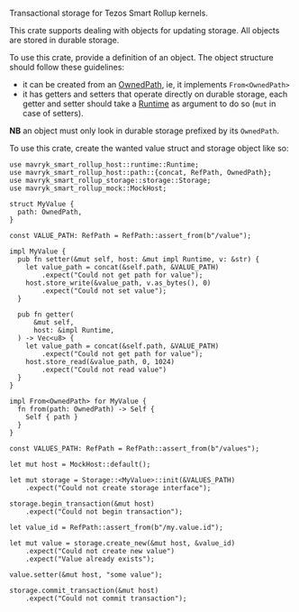 Transactional storage for Tezos Smart Rollup kernels.

This crate supports dealing with objects for updating storage.
All objects are stored in durable storage.

To use this crate, provide a definition of an object. The object structure
should follow these guidelines:

- it can be created from an [OwnedPath], ie, it implements `From<OwnedPath>`
- it has getters and setters that operate directly on durable storage, each
  getter and setter should take a [Runtime] as argument to do so (`mut` in
  case of setters).

**NB** an object must only look in durable storage prefixed by its
`OwnedPath`.

To use this crate, create the wanted value struct and storage object like so:

```
use mavryk_smart_rollup_host::runtime::Runtime;
use mavryk_smart_rollup_host::path::{concat, RefPath, OwnedPath};
use mavryk_smart_rollup_storage::storage::Storage;
use mavryk_smart_rollup_mock::MockHost;

struct MyValue {
  path: OwnedPath,
}

const VALUE_PATH: RefPath = RefPath::assert_from(b"/value");

impl MyValue {
  pub fn setter(&mut self, host: &mut impl Runtime, v: &str) {
    let value_path = concat(&self.path, &VALUE_PATH)
        .expect("Could not get path for value");
    host.store_write(&value_path, v.as_bytes(), 0)
        .expect("Could not set value");
  }

  pub fn getter(
      &mut self,
      host: &impl Runtime,
  ) -> Vec<u8> {
    let value_path = concat(&self.path, &VALUE_PATH)
        .expect("Could not get path for value");
    host.store_read(&value_path, 0, 1024)
        .expect("Could not read value")
  }
}

impl From<OwnedPath> for MyValue {
  fn from(path: OwnedPath) -> Self {
    Self { path }
  }
}

const VALUES_PATH: RefPath = RefPath::assert_from(b"/values");

let mut host = MockHost::default();

let mut storage = Storage::<MyValue>::init(&VALUES_PATH)
    .expect("Could not create storage interface");

storage.begin_transaction(&mut host)
    .expect("Could not begin transaction");

let value_id = RefPath::assert_from(b"/my.value.id");

let mut value = storage.create_new(&mut host, &value_id)
    .expect("Could not create new value")
    .expect("Value already exists");

value.setter(&mut host, "some value");

storage.commit_transaction(&mut host)
    .expect("Could not commit transaction");
```

[OwnedPath]: host::path::OwnedPath
[Runtime]: host::runtime::Runtime
